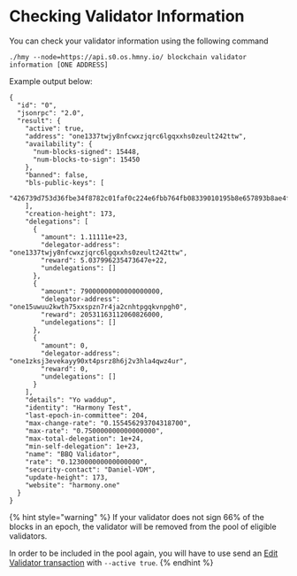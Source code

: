 # Checking Validator Information

You can check your validator information using the following command

```text
./hmy --node=https://api.s0.os.hmny.io/ blockchain validator information [ONE ADDRESS]
```

Example output below:

```text
{
  "id": "0",
  "jsonrpc": "2.0",
  "result": {
    "active": true,
    "address": "one1337twjy8nfcwxzjqrc6lgqxxhs0zeult242ttw",
    "availability": {
      "num-blocks-signed": 15448,
      "num-blocks-to-sign": 15450
    },
    "banned": false,
    "bls-public-keys": [
      "426739d753d36fbe34f8782c01faf0c224e6fbb764fb08339010195b8e657893b8ae4f9bcdad451060518e07a87b418e"
    ],
    "creation-height": 173,
    "delegations": [
      {
        "amount": 1.11111e+23,
        "delegator-address": "one1337twjy8nfcwxzjqrc6lgqxxhs0zeult242ttw",
        "reward": 5.037996235473647e+22,
        "undelegations": []
      },
      {
        "amount": 79000000000000000000,
        "delegator-address": "one15uwuu2kwth75xxspzn7r4ja2cnhtpgqkvnpgh0",
        "reward": 20531163112060826000,
        "undelegations": []
      },
      {
        "amount": 0,
        "delegator-address": "one1zksj3evekayy90xt4psrz8h6j2v3hla4qwz4ur",
        "reward": 0,
        "undelegations": []
      }
    ],
    "details": "Yo waddup",
    "identity": "Harmony Test",
    "last-epoch-in-committee": 204,
    "max-change-rate": "0.155456293704318700",
    "max-rate": "0.750000000000000000",
    "max-total-delegation": 1e+24,
    "min-self-delegation": 1e+23,
    "name": "BBQ Validator",
    "rate": "0.123000000000000000",
    "security-contact": "Daniel-VDM",
    "update-height": 173,
    "website": "harmony.one"
  }
}
```

{% hint style="warning" %}
If your validator does not sign 66% of the blocks in an epoch, the validator will be removed from the pool of eligible validators.

In order to be included in the pool again, you will have to use send an [Edit Validator transaction](https://docs.harmony.one/validators/validator/managing-your-validator/changing-your-validator-profile) with `--active true`.
{% endhint %}

[  
](https://docs.harmony.one/validators/validator/first-time-setup/create-one-address)

